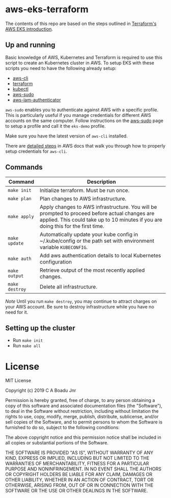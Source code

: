 # aws-eks-terraform

The contents of this repo are based on the steps outlined in [Terraform's AWS EKS introduction](https://learn.hashicorp.com/terraform/aws/eks-intro#configuring-kubectl-for-eks).

## Up and running

Basic knowledge of AWS, Kubernetes and Terraform is required to use this script to create an Kubernetes cluster in AWS. To setup EKS with these scripts you need to have the following already setup:
- [aws-cli](https://docs.aws.amazon.com/cli/latest/userguide/cli-chap-install.html)
- [terraform](https://www.terraform.io/downloads.html)
- [kubectl](https://kubernetes.io/docs/tasks/tools/install-kubectl/)
- [aws-sudo](https://github.com/makethunder/awsudo)
- [aws-iam-authenticator](https://docs.aws.amazon.com/eks/latest/userguide/install-aws-iam-authenticator.html)

`aws-sudo` enables you to authenticate against AWS with a specific profile. This is particularly useful if you manage credentials for different AWS accounts on the same computer. Follow instructions on the [aws-sudo](https://github.com/makethunder/awsudo) page to setup a profile and call it the `eks-demo` profile.

Make sure you have the latest version of `aws-cli` installed.

There are [detailed steps](https://docs.aws.amazon.com/cli/latest/userguide/cli-chap-configure.html) in AWS docs that walk you through how to properly setup credentials for `aws-cli`.

## Commands

| Command | Description |
| ------- | ----------- |
| `make init` | Initialize terraform. Must be run once. |
| `make plan` | Plan changes to AWS infrastructure. |
| `make apply` | Apply changes to AWS infrastructure. You will be prompted to proceed before actual changes are applied. This could take up to 10 minutes if you are doing this for the first time. |
| `make update` | Automatically update your kube config in ~/.kube/config or the path set with environment variable `KUBECONFIG`. |
| `make auth` | Add aws authentication details to local Kubernetes configuration |
| `make output` | Retrieve output of the most recently applied changes. |
| `make destroy` | Delete all infrastructure. |

*Note* Until you run `make destroy`, you may continue to attract charges on your AWS account. Be sure to destroy infrastructure while you have no need for it.

## Setting up the cluster

- Run `make init`
- Run `make all`

# License

MIT License

Copyright (c) 2019 C A Boadu Jnr

Permission is hereby granted, free of charge, to any person obtaining a copy
of this software and associated documentation files (the "Software"), to deal
in the Software without restriction, including without limitation the rights
to use, copy, modify, merge, publish, distribute, sublicense, and/or sell
copies of the Software, and to permit persons to whom the Software is
furnished to do so, subject to the following conditions:

The above copyright notice and this permission notice shall be included in all
copies or substantial portions of the Software.

THE SOFTWARE IS PROVIDED "AS IS", WITHOUT WARRANTY OF ANY KIND, EXPRESS OR
IMPLIED, INCLUDING BUT NOT LIMITED TO THE WARRANTIES OF MERCHANTABILITY,
FITNESS FOR A PARTICULAR PURPOSE AND NONINFRINGEMENT. IN NO EVENT SHALL THE
AUTHORS OR COPYRIGHT HOLDERS BE LIABLE FOR ANY CLAIM, DAMAGES OR OTHER
LIABILITY, WHETHER IN AN ACTION OF CONTRACT, TORT OR OTHERWISE, ARISING FROM,
OUT OF OR IN CONNECTION WITH THE SOFTWARE OR THE USE OR OTHER DEALINGS IN THE
SOFTWARE.

